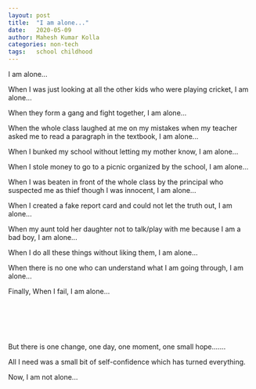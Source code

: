 ```yaml
---
layout: post
title:  "I am alone..."
date:   2020-05-09
author: Mahesh Kumar Kolla
categories: non-tech
tags:	school childhood
---
```


I am alone...

When I was just looking at all the other kids who were playing cricket, I am alone...

When they form a gang and fight together, I am alone...

When the whole class laughed at me on my mistakes when my teacher asked me to read a paragraph in the textbook, I am alone...

When I bunked my school without letting my mother know, I am alone...

When I stole money to go to a picnic organized by the school, I am alone...

When I was beaten in front of the whole class by the principal who suspected me as thief though I was innocent, I am alone...

When I created a fake report card and could not let the truth out, I am alone...

When my aunt told her daughter not to talk/play with me because I am a bad boy, I am alone...

When I do all these things without liking them, I am alone...

When there is no one who can understand what I am going through, I am alone...

Finally, When I fail, I am alone...
                          
<br/>
<br/>                
<br/>
<br/>

But there is one change, one day, one moment, one small hope.......

All I need was a small bit of self-confidence which has turned everything.

Now, I am not alone...
